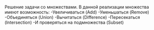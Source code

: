 Решение задачи со множествами.
В данной реализации множества имеют возможность:
-Увеличиваться (Add)
-Уменьшаться (Remove)
-Объединяться (Union)
-Вычитаться (Difference)
-Пересекаться (Intersection)
-И проверяться на подмножества (Subset)